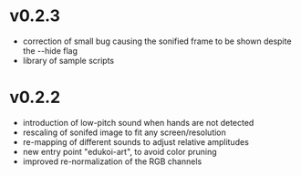 # v0.2.3
- correction of small bug causing the sonified frame to be shown despite the --hide flag
- library of sample scripts

# v0.2.2
- introduction of low-pitch sound when hands are not detected
- rescaling of sonifed image to fit any screen/resolution
- re-mapping of different sounds to adjust relative amplitudes
- new entry point "edukoi-art", to avoid color pruning
- improved re-normalization of the RGB channels